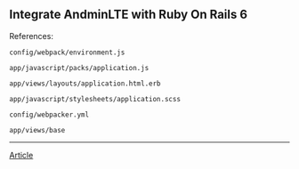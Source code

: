 ## Integrate AndminLTE with Ruby On Rails 6

References:

`config/webpack/environment.js`

`app/javascript/packs/application.js`

`app/views/layouts/application.html.erb`

`app/javascript/stylesheets/application.scss`

`config/webpacker.yml`

`app/views/base`

---

[Article](https://dev.to/brayvasq/integrate-andminlte-with-ruby-on-rails-6-od7)